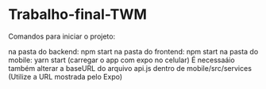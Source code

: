 # Trabalho-final-TWM
Comandos para iniciar o projeto:

na pasta do backend: npm start
na pasta do frontend: npm start
na pasta do mobile: yarn start (carregar o app com expo no celular)
É necessaáio também alterar a baseURL do arquivo api.js dentro de mobile/src/services (Utilize a URL mostrada pelo Expo)

